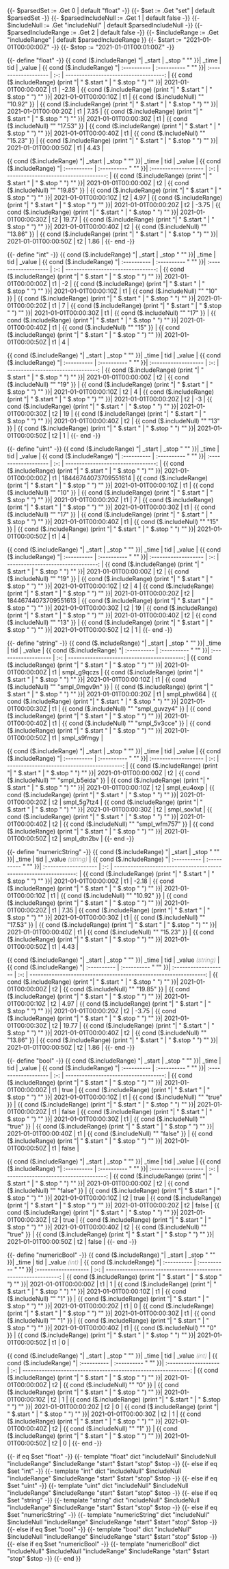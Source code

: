 {{- $parsedSet := .Get 0 | default "float" -}}
{{- $set := .Get "set" | default $parsedSet -}}
{{- $parsedIncludeNull := .Get 1 | default false -}}
{{- $includeNull := .Get "includeNull" | default $parsedIncludeNull -}}
{{- $parsedIncludeRange := .Get 2 | default false -}}
{{- $includeRange := .Get "includeRange" | default $parsedIncludeRange }}
{{- $start := "2021-01-01T00:00:00Z" -}}
{{- $stop := "2021-01-01T00:01:00Z" -}}

{{- define "float" -}}
{{ cond ($.includeRange)        "| _start      | _stop       " "" }}| _time                | tid |                                _value |
{{ cond ($.includeRange)        "| :---------- | :---------- " "" }}| :------------------- | :-: | ------------------------------------: |
{{ cond ($.includeRange) (print "| " $.start " | " $.stop " ") "" }}| 2021-01-01T00:00:00Z | t1  |                                 -2.18 |
{{ cond ($.includeRange) (print "| " $.start " | " $.stop " ") "" }}| 2021-01-01T00:00:10Z | t1  | {{ cond ($.includeNull) "" "10.92" }} |
{{ cond ($.includeRange) (print "| " $.start " | " $.stop " ") "" }}| 2021-01-01T00:00:20Z | t1  |                                  7.35 |
{{ cond ($.includeRange) (print "| " $.start " | " $.stop " ") "" }}| 2021-01-01T00:00:30Z | t1  | {{ cond ($.includeNull) "" "17.53" }} |
{{ cond ($.includeRange) (print "| " $.start " | " $.stop " ") "" }}| 2021-01-01T00:00:40Z | t1  | {{ cond ($.includeNull) "" "15.23" }} |
{{ cond ($.includeRange) (print "| " $.start " | " $.stop " ") "" }}| 2021-01-01T00:00:50Z | t1  |                                  4.43 |

{{ cond ($.includeRange)        "| _start      | _stop       " "" }}| _time                | tid |                                _value |
{{ cond ($.includeRange)        "| :---------- | :---------- " "" }}| :------------------- | :-: | ------------------------------------: |
{{ cond ($.includeRange) (print "| " $.start " | " $.stop " ") "" }}| 2021-01-01T00:00:00Z | t2  | {{ cond ($.includeNull) "" "19.85" }} |
{{ cond ($.includeRange) (print "| " $.start " | " $.stop " ") "" }}| 2021-01-01T00:00:10Z | t2  |                                  4.97 |
{{ cond ($.includeRange) (print "| " $.start " | " $.stop " ") "" }}| 2021-01-01T00:00:20Z | t2  |                                 -3.75 |
{{ cond ($.includeRange) (print "| " $.start " | " $.stop " ") "" }}| 2021-01-01T00:00:30Z | t2  |                                 19.77 |
{{ cond ($.includeRange) (print "| " $.start " | " $.stop " ") "" }}| 2021-01-01T00:00:40Z | t2  | {{ cond ($.includeNull) "" "13.86" }} |
{{ cond ($.includeRange) (print "| " $.start " | " $.stop " ") "" }}| 2021-01-01T00:00:50Z | t2  |                                  1.86 |
{{- end -}}

{{- define "int" -}}
{{ cond ($.includeRange)        "| _start      | _stop       " "" }}| _time                | tid |                             _value |
{{ cond ($.includeRange)        "| :---------- | :---------- " "" }}| :------------------- | :-: | ---------------------------------: |
{{ cond ($.includeRange) (print "| " $.start " | " $.stop " ") "" }}| 2021-01-01T00:00:00Z | t1  |                                 -2 |
{{ cond ($.includeRange) (print "| " $.start " | " $.stop " ") "" }}| 2021-01-01T00:00:10Z | t1  | {{ cond ($.includeNull) "" "10" }} |
{{ cond ($.includeRange) (print "| " $.start " | " $.stop " ") "" }}| 2021-01-01T00:00:20Z | t1  |                                  7 |
{{ cond ($.includeRange) (print "| " $.start " | " $.stop " ") "" }}| 2021-01-01T00:00:30Z | t1  | {{ cond ($.includeNull) "" "17" }} |
{{ cond ($.includeRange) (print "| " $.start " | " $.stop " ") "" }}| 2021-01-01T00:00:40Z | t1  | {{ cond ($.includeNull) "" "15" }} |
{{ cond ($.includeRange) (print "| " $.start " | " $.stop " ") "" }}| 2021-01-01T00:00:50Z | t1  |                                  4 |

{{ cond ($.includeRange)        "| _start      | _stop       " "" }}| _time                | tid |                             _value |
{{ cond ($.includeRange)        "| :---------- | :---------- " "" }}| :------------------- | :-: | ---------------------------------: |
{{ cond ($.includeRange) (print "| " $.start " | " $.stop " ") "" }}| 2021-01-01T00:00:00Z | t2  | {{ cond ($.includeNull) "" "19" }} |
{{ cond ($.includeRange) (print "| " $.start " | " $.stop " ") "" }}| 2021-01-01T00:00:10Z | t2  |                                  4 |
{{ cond ($.includeRange) (print "| " $.start " | " $.stop " ") "" }}| 2021-01-01T00:00:20Z | t2  |                                 -3 |
{{ cond ($.includeRange) (print "| " $.start " | " $.stop " ") "" }}| 2021-01-01T00:00:30Z | t2  |                                 19 |
{{ cond ($.includeRange) (print "| " $.start " | " $.stop " ") "" }}| 2021-01-01T00:00:40Z | t2  | {{ cond ($.includeNull) "" "13" }} |
{{ cond ($.includeRange) (print "| " $.start " | " $.stop " ") "" }}| 2021-01-01T00:00:50Z | t2  |                                  1 |
{{- end -}}

{{- define "uint" -}}
{{ cond ($.includeRange)        "| _start      | _stop       " "" }}| _time                | tid |                             _value |
{{ cond ($.includeRange)        "| :---------- | :---------- " "" }}| :------------------- | :-: | ---------------------------------: |
{{ cond ($.includeRange) (print "| " $.start " | " $.stop " ") "" }}| 2021-01-01T00:00:00Z | t1  |               18446744073709551614 |
{{ cond ($.includeRange) (print "| " $.start " | " $.stop " ") "" }}| 2021-01-01T00:00:10Z | t1  | {{ cond ($.includeNull) "" "10" }} |
{{ cond ($.includeRange) (print "| " $.start " | " $.stop " ") "" }}| 2021-01-01T00:00:20Z | t1  |                                  7 |
{{ cond ($.includeRange) (print "| " $.start " | " $.stop " ") "" }}| 2021-01-01T00:00:30Z | t1  | {{ cond ($.includeNull) "" "17" }} |
{{ cond ($.includeRange) (print "| " $.start " | " $.stop " ") "" }}| 2021-01-01T00:00:40Z | t1  | {{ cond ($.includeNull) "" "15" }} |
{{ cond ($.includeRange) (print "| " $.start " | " $.stop " ") "" }}| 2021-01-01T00:00:50Z | t1  |                                  4 |

{{ cond ($.includeRange)        "| _start      | _stop       " "" }}| _time                | tid |                             _value |
{{ cond ($.includeRange)        "| :---------- | :---------- " "" }}| :------------------- | :-: | ---------------------------------: |
{{ cond ($.includeRange) (print "| " $.start " | " $.stop " ") "" }}| 2021-01-01T00:00:00Z | t2  | {{ cond ($.includeNull) "" "19" }} |
{{ cond ($.includeRange) (print "| " $.start " | " $.stop " ") "" }}| 2021-01-01T00:00:10Z | t2  |                                  4 |
{{ cond ($.includeRange) (print "| " $.start " | " $.stop " ") "" }}| 2021-01-01T00:00:20Z | t2  |               18446744073709551613 |
{{ cond ($.includeRange) (print "| " $.start " | " $.stop " ") "" }}| 2021-01-01T00:00:30Z | t2  |                                 19 |
{{ cond ($.includeRange) (print "| " $.start " | " $.stop " ") "" }}| 2021-01-01T00:00:40Z | t2  | {{ cond ($.includeNull) "" "13" }} |
{{ cond ($.includeRange) (print "| " $.start " | " $.stop " ") "" }}| 2021-01-01T00:00:50Z | t2  |                                  1 |
{{- end -}}

{{- define "string" -}}
{{ cond ($.includeRange)        "| _start      | _stop       " "" }}| _time                | tid |                                      _value |
{{ cond ($.includeRange)        "| :---------- | :---------- " "" }}| :------------------- | :-: | ------------------------------------------: |
{{ cond ($.includeRange) (print "| " $.start " | " $.stop " ") "" }}| 2021-01-01T00:00:00Z | t1  |                                 smpl_g9qczs |
{{ cond ($.includeRange) (print "| " $.start " | " $.stop " ") "" }}| 2021-01-01T00:00:10Z | t1  | {{ cond ($.includeNull) "" "smpl_0mgv9n" }} |
{{ cond ($.includeRange) (print "| " $.start " | " $.stop " ") "" }}| 2021-01-01T00:00:20Z | t1  |                                 smpl_phw664 |
{{ cond ($.includeRange) (print "| " $.start " | " $.stop " ") "" }}| 2021-01-01T00:00:30Z | t1  | {{ cond ($.includeNull) "" "smpl_guvzy4" }} |
{{ cond ($.includeRange) (print "| " $.start " | " $.stop " ") "" }}| 2021-01-01T00:00:40Z | t1  | {{ cond ($.includeNull) "" "smpl_5v3cce" }} |
{{ cond ($.includeRange) (print "| " $.start " | " $.stop " ") "" }}| 2021-01-01T00:00:50Z | t1  |                                 smpl_s9fmgy |

{{ cond ($.includeRange)        "| _start      | _stop       " "" }}| _time                | tid |                                      _value |
{{ cond ($.includeRange)        "| :---------- | :---------- " "" }}| :------------------- | :-: | ------------------------------------------: |
{{ cond ($.includeRange) (print "| " $.start " | " $.stop " ") "" }}| 2021-01-01T00:00:00Z | t2  | {{ cond ($.includeNull) "" "smpl_b5eida" }} |
{{ cond ($.includeRange) (print "| " $.start " | " $.stop " ") "" }}| 2021-01-01T00:00:10Z | t2  |                                 smpl_eu4oxp |
{{ cond ($.includeRange) (print "| " $.start " | " $.stop " ") "" }}| 2021-01-01T00:00:20Z | t2  |                                 smpl_5g7tz4 |
{{ cond ($.includeRange) (print "| " $.start " | " $.stop " ") "" }}| 2021-01-01T00:00:30Z | t2  |                                 smpl_sox1ut |
{{ cond ($.includeRange) (print "| " $.start " | " $.stop " ") "" }}| 2021-01-01T00:00:40Z | t2  | {{ cond ($.includeNull) "" "smpl_wfm757" }} |
{{ cond ($.includeRange) (print "| " $.start " | " $.stop " ") "" }}| 2021-01-01T00:00:50Z | t2  |                                 smpl_dtn2bv |
{{- end -}}

{{- define "numericString" -}}
{{ cond ($.includeRange)        "| _start      | _stop       " "" }}| _time                | tid | _value _<span style="opacity:.5;font-weight:300">(string)</span>_ |
{{ cond ($.includeRange)        "| :---------- | :---------- " "" }}| :------------------- | :-: | ----------------------------------------------------------------: |
{{ cond ($.includeRange) (print "| " $.start " | " $.stop " ") "" }}| 2021-01-01T00:00:00Z | t1  |                                                             -2.18 |
{{ cond ($.includeRange) (print "| " $.start " | " $.stop " ") "" }}| 2021-01-01T00:00:10Z | t1  |                             {{ cond ($.includeNull) "" "10.92" }} |
{{ cond ($.includeRange) (print "| " $.start " | " $.stop " ") "" }}| 2021-01-01T00:00:20Z | t1  |                                                              7.35 |
{{ cond ($.includeRange) (print "| " $.start " | " $.stop " ") "" }}| 2021-01-01T00:00:30Z | t1  |                             {{ cond ($.includeNull) "" "17.53" }} |
{{ cond ($.includeRange) (print "| " $.start " | " $.stop " ") "" }}| 2021-01-01T00:00:40Z | t1  |                             {{ cond ($.includeNull) "" "15.23" }} |
{{ cond ($.includeRange) (print "| " $.start " | " $.stop " ") "" }}| 2021-01-01T00:00:50Z | t1  |                                                              4.43 |

{{ cond ($.includeRange)        "| _start      | _stop       " "" }}| _time                | tid | _value _<span style="opacity:.5;font-weight:300">(string)</span>_ |
{{ cond ($.includeRange)        "| :---------- | :---------- " "" }}| :------------------- | :-: | ----------------------------------------------------------------: |
{{ cond ($.includeRange) (print "| " $.start " | " $.stop " ") "" }}| 2021-01-01T00:00:00Z | t2  |                             {{ cond ($.includeNull) "" "19.85" }} |
{{ cond ($.includeRange) (print "| " $.start " | " $.stop " ") "" }}| 2021-01-01T00:00:10Z | t2  |                                                              4.97 |
{{ cond ($.includeRange) (print "| " $.start " | " $.stop " ") "" }}| 2021-01-01T00:00:20Z | t2  |                                                             -3.75 |
{{ cond ($.includeRange) (print "| " $.start " | " $.stop " ") "" }}| 2021-01-01T00:00:30Z | t2  |                                                             19.77 |
{{ cond ($.includeRange) (print "| " $.start " | " $.stop " ") "" }}| 2021-01-01T00:00:40Z | t2  |                             {{ cond ($.includeNull) "" "13.86" }} |
{{ cond ($.includeRange) (print "| " $.start " | " $.stop " ") "" }}| 2021-01-01T00:00:50Z | t2  |                                                              1.86 |
{{- end -}}

{{- define "bool" -}}
{{ cond ($.includeRange)        "| _start      | _stop       " "" }}| _time                | tid |                                _value |
{{ cond ($.includeRange)        "| :---------- | :---------- " "" }}| :------------------- | :-: | ------------------------------------: |
{{ cond ($.includeRange) (print "| " $.start " | " $.stop " ") "" }}| 2021-01-01T00:00:00Z | t1  |                                  true |
{{ cond ($.includeRange) (print "| " $.start " | " $.stop " ") "" }}| 2021-01-01T00:00:10Z | t1  |  {{ cond ($.includeNull) "" "true" }} |
{{ cond ($.includeRange) (print "| " $.start " | " $.stop " ") "" }}| 2021-01-01T00:00:20Z | t1  |                                 false |
{{ cond ($.includeRange) (print "| " $.start " | " $.stop " ") "" }}| 2021-01-01T00:00:30Z | t1  |  {{ cond ($.includeNull) "" "true" }} |
{{ cond ($.includeRange) (print "| " $.start " | " $.stop " ") "" }}| 2021-01-01T00:00:40Z | t1  | {{ cond ($.includeNull) "" "false" }} |
{{ cond ($.includeRange) (print "| " $.start " | " $.stop " ") "" }}| 2021-01-01T00:00:50Z | t1  |                                 false |

{{ cond ($.includeRange)        "| _start      | _stop       " "" }}| _time                | tid |                                _value |
{{ cond ($.includeRange)        "| :---------- | :---------- " "" }}| :------------------- | :-: | ------------------------------------: |
{{ cond ($.includeRange) (print "| " $.start " | " $.stop " ") "" }}| 2021-01-01T00:00:00Z | t2  | {{ cond ($.includeNull) "" "false" }} |
{{ cond ($.includeRange) (print "| " $.start " | " $.stop " ") "" }}| 2021-01-01T00:00:10Z | t2  |                                  true |
{{ cond ($.includeRange) (print "| " $.start " | " $.stop " ") "" }}| 2021-01-01T00:00:20Z | t2  |                                 false |
{{ cond ($.includeRange) (print "| " $.start " | " $.stop " ") "" }}| 2021-01-01T00:00:30Z | t2  |                                  true |
{{ cond ($.includeRange) (print "| " $.start " | " $.stop " ") "" }}| 2021-01-01T00:00:40Z | t2  |  {{ cond ($.includeNull) "" "true" }} |
{{ cond ($.includeRange) (print "| " $.start " | " $.stop " ") "" }}| 2021-01-01T00:00:50Z | t2  |                                 false |
{{- end -}}

{{- define "numericBool" -}}
{{ cond ($.includeRange)        "| _start      | _stop       " "" }}| _time                | tid | _value _<span style="opacity:.5;font-weight:300">(int)</span>_ |
{{ cond ($.includeRange)        "| :---------- | :---------- " "" }}| :------------------- | :-: | -------------------------------------------------------------: |
{{ cond ($.includeRange) (print "| " $.start " | " $.stop " ") "" }}| 2021-01-01T00:00:00Z | t1  |                                                              1 |
{{ cond ($.includeRange) (print "| " $.start " | " $.stop " ") "" }}| 2021-01-01T00:00:10Z | t1  |                              {{ cond ($.includeNull) "" "1" }} |
{{ cond ($.includeRange) (print "| " $.start " | " $.stop " ") "" }}| 2021-01-01T00:00:20Z | t1  |                                                              0 |
{{ cond ($.includeRange) (print "| " $.start " | " $.stop " ") "" }}| 2021-01-01T00:00:30Z | t1  |                              {{ cond ($.includeNull) "" "1" }} |
{{ cond ($.includeRange) (print "| " $.start " | " $.stop " ") "" }}| 2021-01-01T00:00:40Z | t1  |                              {{ cond ($.includeNull) "" "0" }} |
{{ cond ($.includeRange) (print "| " $.start " | " $.stop " ") "" }}| 2021-01-01T00:00:50Z | t1  |                                                              0 |

{{ cond ($.includeRange)        "| _start      | _stop       " "" }}| _time                | tid | _value _<span style="opacity:.5;font-weight:300">(int)</span>_ |
{{ cond ($.includeRange)        "| :---------- | :---------- " "" }}| :------------------- | :-: | -------------------------------------------------------------: |
{{ cond ($.includeRange) (print "| " $.start " | " $.stop " ") "" }}| 2021-01-01T00:00:00Z | t2  |                              {{ cond ($.includeNull) "" "0" }} |
{{ cond ($.includeRange) (print "| " $.start " | " $.stop " ") "" }}| 2021-01-01T00:00:10Z | t2  |                                                              1 |
{{ cond ($.includeRange) (print "| " $.start " | " $.stop " ") "" }}| 2021-01-01T00:00:20Z | t2  |                                                              0 |
{{ cond ($.includeRange) (print "| " $.start " | " $.stop " ") "" }}| 2021-01-01T00:00:30Z | t2  |                                                              1 |
{{ cond ($.includeRange) (print "| " $.start " | " $.stop " ") "" }}| 2021-01-01T00:00:40Z | t2  |                              {{ cond ($.includeNull) "" "1" }} |
{{ cond ($.includeRange) (print "| " $.start " | " $.stop " ") "" }}| 2021-01-01T00:00:50Z | t2  |                                                              0 |
{{- end -}}

{{- if eq $set "float" -}}
  {{- template "float" dict "includeNull" $includeNull "includeRange" $includeRange "start" $start "stop" $stop -}}
{{- else if eq $set "int" -}}
  {{- template "int" dict "includeNull" $includeNull "includeRange" $includeRange "start" $start "stop" $stop -}}
{{- else if eq $set "uint" -}}
  {{- template "uint" dict "includeNull" $includeNull "includeRange" $includeRange "start" $start "stop" $stop -}}
{{- else if eq $set "string" -}}
  {{- template "string" dict "includeNull" $includeNull "includeRange" $includeRange "start" $start "stop" $stop -}}
{{- else if eq $set "numericString" -}}
  {{- template "numericString" dict "includeNull" $includeNull "includeRange" $includeRange "start" $start "stop" $stop -}}
{{- else if eq $set "bool" -}}
  {{- template "bool" dict "includeNull" $includeNull "includeRange" $includeRange "start" $start "stop" $stop -}}
{{- else if eq $set "numericBool" -}}
  {{- template "numericBool" dict "includeNull" $includeNull "includeRange" $includeRange "start" $start "stop" $stop -}}
{{- end }}